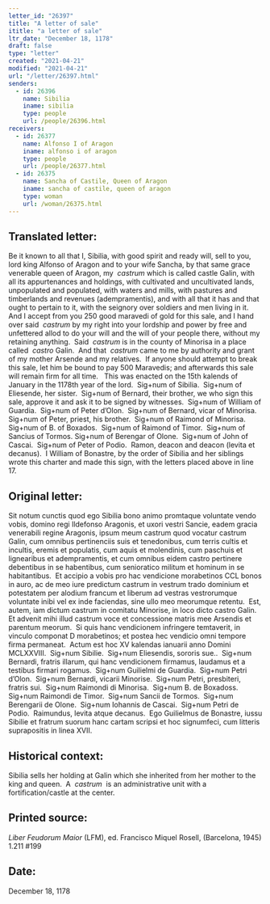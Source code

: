 ```yaml
---
letter_id: "26397"
title: "A letter of sale"
ititle: "a letter of sale"
ltr_date: "December 18, 1178"
draft: false
type: "letter"
created: "2021-04-21"
modified: "2021-04-21"
url: "/letter/26397.html"
senders:
  - id: 26396
    name: Sibilia
    iname: sibilia
    type: people
    url: /people/26396.html
receivers:
  - id: 26377
    name: Alfonso I of Aragon
    iname: alfonso i of aragon
    type: people
    url: /people/26377.html
  - id: 26375
    name: Sancha of Castile, Queen of Aragon
    iname: sancha of castile, queen of aragon
    type: woman
    url: /woman/26375.html
---
```

<h2> Translated letter:</h2><p>Be it known to all that I, Sibilia, with good spirit and ready will, sell to you, lord king Alfonso of Aragon and to your wife Sancha, by that same grace venerable queen of Aragon, my &nbsp;<i>castrum&nbsp;</i>which is called castle Galin, with all its appurtenances and holdings, with cultivated and uncultivated lands, unpopulated and populated, with waters and mills, with pastures and timberlands and revenues (adempramentis), and with all that it has and that ought to pertain to it, with the seignory over soldiers and men living in it.&nbsp; And I accept from you 250 good maravedi of gold for this sale, and I hand over said &nbsp;<i>castrum&nbsp;</i>by my right into your lordship and power by free and unfettered allod to do your will and the will of your people there, without my retaining anything.&nbsp; Said &nbsp;<i>castrum&nbsp;</i>is in the county of Minorisa in a place called &nbsp;<i>castro&nbsp;</i>Galin.&nbsp; And that &nbsp;<i>castrum&nbsp;</i>came to me by authority and grant of my mother Arsende and my relatives.&nbsp; If anyone should attempt to break this sale, let him be bound to pay 500 Maravedis; and afterwards this sale will remain firm for all time. &nbsp;&nbsp;This was enacted on the 15th kalends of January in the 1178th year of the lord.&nbsp; Sig+num of Sibilia.&nbsp; Sig+num of Eliesende, her sister.&nbsp; Sig+num of Bernard, their brother, we who sign this sale, approve it and ask it to be signed by witnesses.&nbsp; Sig+num of William of Guardia.&nbsp; Sig+num of Peter d’Olon.&nbsp; Sig+num of Bernard, vicar of Minorisa.&nbsp; Sig+num of Peter, priest, his brother.&nbsp; Sig+num of Raimond of Minorisa.&nbsp; Sig+num of B. of Boxados.&nbsp; Sig+num of Raimond of Timor.&nbsp; Sig+num of Sancius of Tormos. Sig+num of Berengar of Olone.&nbsp; Sig+num of John of Cascai.&nbsp; Sig+num of Peter of Podio.&nbsp; Ramon, deacon and deacon (levita et decanus).&nbsp; I William of Bonastre, by the order of Sibilia and her siblings wrote this charter and made this sign, with the letters placed above in line 17.</p><h2 class="mt-4"> Original letter:</h2><p>Sit notum cunctis quod ego Sibilia bono animo promtaque voluntate vendo vobis, domino regi Ildefonso Aragonis, et uxori vestri Sancie, eadem gracia venerabili regine Aragonis, ipsum meum castrum quod vocatur castrum Galin, cum omnibus pertinenciis suis et tenedonibus, cum terris cultis et incultis, eremis et populatis, cum aquis et molendinis, cum paschuis et lignearibus et adempramentis, et cum omnibus eidem castro pertinere debentibus in se habentibus, cum senioratico militum et hominum in se habitantibus.&nbsp; Et accipio a vobis pro hac vendicione morabetinos CCL bonos in auro, ac de meo iure predictum castrum in vestrum trado dominium et potestatem per alodium francum et liberum ad vestras vestrorumque voluntate inibi vel ex inde faciendas, sine ullo meo meorumque retentu.&nbsp; Est, autem, iam dictum castrum in comitatu Minorise, in loco dicto castro Galin.&nbsp; Et advenit mihi illud castrum voce et concessione matris mee Arsendis et parentum meorum.&nbsp; Si quis hanc vendicionem infringere temtaverit, in vinculo componat D morabetinos; et postea hec vendicio omni tempore firma permaneat.&nbsp; Actum est hoc XV kalendas ianuarii anno Domini MCLXXVIII.&nbsp; Sig+num Sibilie.&nbsp; Sig+num Eliesendis, sororis sue..&nbsp; Sig+num Bernardi, fratris illarum, qui hanc vendicionem firmamus, laudamus et a testibus firmari rogamus.&nbsp; Sig+num Guilielmi de Guardia.&nbsp; Sig+num Petri d’Olon.&nbsp; Sig+num Bernardi, vicarii Minorise.&nbsp; Sig+num Petri, presbiteri, fratris sui.&nbsp; Sig+num Raimondi di Minorisa.&nbsp; Sig+num B. de Boxadoss.&nbsp; Sig+num Raimondi de Timor.&nbsp; Sig+num Sancii de Tormos.&nbsp; Sig+num Berengarii de Olone.&nbsp; Sig+num Iohannis de Cascai.&nbsp; Sig+num Petri de Podio.&nbsp; Raimundus, levita atque decanus.&nbsp; Ego Guilielmus de Bonastre, iussu Sibilie et fratrum suorum hanc cartam scripsi et hoc signumfeci, cum litteris suprapositis in linea XVII.</p><h2 class="mt-4"> Historical context:</h2><p>Sibilia sells her holding at Galin which she inherited from her mother to the king and queen.&nbsp; A&nbsp;&nbsp;<i>castrum</i>&nbsp;&nbsp;is an administrative unit with a fortification/castle at the center.&nbsp;</p><h2 class="mt-4"> Printed source:</h2><p><i>Liber Feudorum Maior</i> (LFM), ed. Francisco Miquel Rosell, (Barcelona, 1945) 1.211 #199&nbsp;&nbsp;</p><h2 class="mt-4"> Date:</h2>December 18, 1178